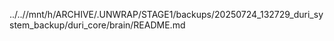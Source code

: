 ../..//mnt/h/ARCHIVE/.UNWRAP/STAGE1/backups/20250724_132729_duri_system_backup/duri_core/brain/README.md